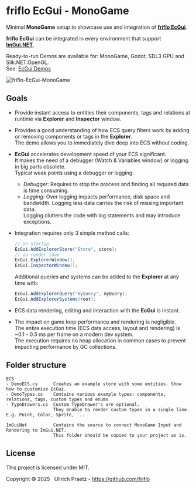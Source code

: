 # friflo EcGui - MonoGame

Minimal **MonoGame** setup to showcase use and integration of [**friflo EcGui**](https://github.com/friflo/Friflo.Engine.ECS#ecgui).

**friflo EcGui** can be integrated in every environment that support [**ImGui.NET**](https://github.com/ImGuiNET/ImGui.NET).

Ready-to-run Demos are available for: MonoGame, Godot, SDL3 GPU and Silk.NET.OpenGL.  
See: [EcGui Demos](https://github.com/friflo?tab=repositories&q=ecgui&type=public&language=&sort=name)

![friflo-EcGui-MonoGame](https://github.com/user-attachments/assets/5150eafe-fad8-4502-88c9-7ceb9b60cbc6)


## Goals

- Provide instant access to entities their components, tags and relations at runtime via **Explorer** and **Inspector** window.

- Provides a good understanding of how ECS query filters work by adding or removing components or tags in the **Explorer**.  
  The demo allows you to immediately dive deep into ECS without coding.

- **EcGui** accelerates development speed of your ECS significant.  
  It makes the need of a debugger (Watch & Variables window) or logging in big parts obsolete.  
  Typical weak points using a debugger or logging:  
  * _Debugger:_ Requires to stop the process and finding all required data is time consuming.
  * _Logging:_  Over logging impacts performance, disk space and bandwidth. Logging less data carries the risk of missing important data.  
                Logging clutters the code with log statements and may introduce exceptions.  

- Integration requires only 3 simple method calls:
  ```cs
  // on startup
  EcGui.AddExplorerStore("Store", store);
  // in render loop
  EcGui.ExplorerWindow();
  EcGui.InspectorWindow();
  ```
  Additional queries and systems can be added to the **Explorer** at any time with:
  ```cs
  EcGui.AddExplorerQuery("myQuery", myQuery);
  EcGui.AddExplorerSystems(root);
  ```

- ECS data rendering, editing and interaction with the **EcGui** is instant.

- The impact on game loop performance and rendering is negligible.  
  The entire execution time (ECS data access, layout and rendering) is ~0.1 - 0.5 ms per frame on a modern dev system.  
  The execution requires no heap allocation in common cases to prevent impacting performance by GC collections.


## Folder structure

```
ECS 
- DemoECS.cs      Creates an example store with some entities. Show how to customize EcGui.
- DemoTypes.cs    Contains various example types: components, relations, tags, custom types and enums
- TypeDrawers.cs  Custom TypeDrawer's are optional.
                  They enable to render custom types in a single line. E.g. Point, Color, Sprite, ...

ImGuiNet          Contains the source to connect MonoGame Input and Rendering to ImGui.NET.
                  This folder should be copied to your project as is.
```

## License

This project is licensed under MIT.  

Copyright © 2025   Ullrich Praetz - https://github.com/friflo
